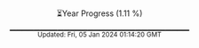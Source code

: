 <p align="center">
⏳Year Progress (1.11 %) <br>
▁▁▁▁▁▁▁▁▁▁▁▁▁▁▁▁▁▁▁▁▁▁▁▁▁▁▁▁▁▁ <br>
<sub>Updated: Fri, 05 Jan 2024 01:14:20 GMT</sub>
</p>

